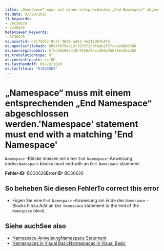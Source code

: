 ```yaml
---
title: „Namespace“ muss mit einem entsprechenden „End Namespace“ abgeschlossen werden.
ms.date: 07/20/2015
f1_keywords:
- vbc30626
- bc30626
helpviewer_keywords:
- BC30626
ms.assetid: d3c74252-0e71-4621-ad83-4e2183b7b442
ms.openlocfilehash: 8094f6f9aa13f103572c9fedb2f5fcdce6606586
ms.sourcegitcommit: bf5c5850654187705bc94cc40ebfb62fe346ab02
ms.translationtype: MT
ms.contentlocale: de-DE
ms.lasthandoff: 09/23/2020
ms.locfileid: "91088869"
---
```

# <a name="namespace-statement-must-end-with-a-matching-end-namespace"></a><span data-ttu-id="d94a8-102">„Namespace“ muss mit einem entsprechenden „End Namespace“ abgeschlossen werden.</span><span class="sxs-lookup"><span data-stu-id="d94a8-102">'Namespace' statement must end with a matching 'End Namespace'</span></span>

<span data-ttu-id="d94a8-103">`Namespace` -Blöcke müssen mit einer `End Namespace` -Anweisung enden.</span><span class="sxs-lookup"><span data-stu-id="d94a8-103">`Namespace` blocks must end with an `End Namespace` statement.</span></span>  
  
 <span data-ttu-id="d94a8-104">**Fehler-ID:** BC30626</span><span class="sxs-lookup"><span data-stu-id="d94a8-104">**Error ID:** BC30626</span></span>  
  
## <a name="to-correct-this-error"></a><span data-ttu-id="d94a8-105">So beheben Sie diesen Fehler</span><span class="sxs-lookup"><span data-stu-id="d94a8-105">To correct this error</span></span>  
  
- <span data-ttu-id="d94a8-106">Fügen Sie eine `End Namespace` -Anweisung am Ende des `Namespace` -Blocks hinzu.</span><span class="sxs-lookup"><span data-stu-id="d94a8-106">Add an `End Namespace` statement to the end of the `Namespace` block.</span></span>  
  
## <a name="see-also"></a><span data-ttu-id="d94a8-107">Siehe auch</span><span class="sxs-lookup"><span data-stu-id="d94a8-107">See also</span></span>

- [<span data-ttu-id="d94a8-108">Namespace-Anweisung</span><span class="sxs-lookup"><span data-stu-id="d94a8-108">Namespace Statement</span></span>](../language-reference/statements/namespace-statement.md)
- [<span data-ttu-id="d94a8-109">Namespaces in Visual Basic</span><span class="sxs-lookup"><span data-stu-id="d94a8-109">Namespaces in Visual Basic</span></span>](../programming-guide/program-structure/namespaces.md)
